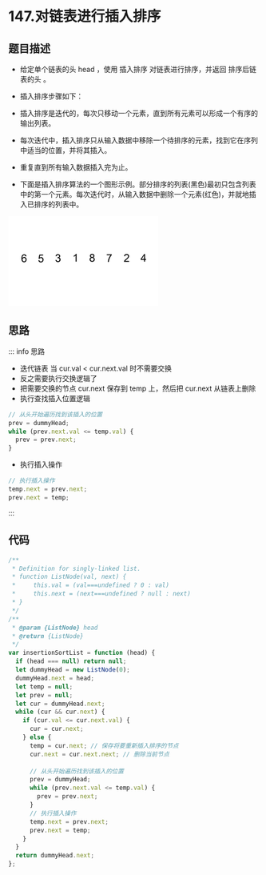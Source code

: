 # 147.对链表进行插入排序

## 题目描述

- 给定单个链表的头 head ，使用 插入排序 对链表进行排序，并返回 排序后链表的头 。

- 插入排序步骤如下：

- 插入排序是迭代的，每次只移动一个元素，直到所有元素可以形成一个有序的输出列表。
- 每次迭代中，插入排序只从输入数据中移除一个待排序的元素，找到它在序列中适当的位置，并将其插入。
- 重复直到所有输入数据插入完为止。
- 下面是插入排序算法的一个图形示例。部分排序的列表(黑色)最初只包含列表中的第一个元素。每次迭代时，从输入数据中删除一个元素(红色)，并就地插入已排序的列表中。

![Alt text](Insertion-sort-example-300px.gif)


## 思路

::: info 思路

- 迭代链表 当 cur.val < cur.next.val 时不需要交换
- 反之需要执行交换逻辑了
- 把需要交换的节点 cur.next 保存到 temp 上，然后把 cur.next 从链表上删除
- 执行查找插入位置逻辑

```js
// 从头开始遍历找到该插入的位置
prev = dummyHead;
while (prev.next.val <= temp.val) {
  prev = prev.next;
}
```

- 执行插入操作

```js
// 执行插入操作
temp.next = prev.next;
prev.next = temp;
```

:::

## 代码

```js
/**
 * Definition for singly-linked list.
 * function ListNode(val, next) {
 *     this.val = (val===undefined ? 0 : val)
 *     this.next = (next===undefined ? null : next)
 * }
 */
/**
 * @param {ListNode} head
 * @return {ListNode}
 */
var insertionSortList = function (head) {
  if (head === null) return null;
  let dummyHead = new ListNode(0);
  dummyHead.next = head;
  let temp = null;
  let prev = null;
  let cur = dummyHead.next;
  while (cur && cur.next) {
    if (cur.val <= cur.next.val) {
      cur = cur.next;
    } else {
      temp = cur.next; // 保存将要重新插入排序的节点
      cur.next = cur.next.next; // 删除当前节点

      // 从头开始遍历找到该插入的位置
      prev = dummyHead;
      while (prev.next.val <= temp.val) {
        prev = prev.next;
      }
      // 执行插入操作
      temp.next = prev.next;
      prev.next = temp;
    }
  }
  return dummyHead.next;
};
```
